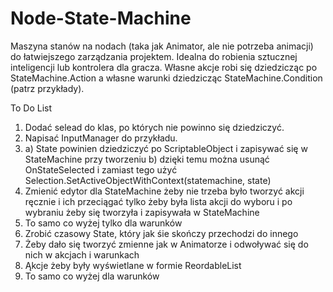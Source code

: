 # Node-State-Machine

Maszyna stanów na nodach (taka jak Animator, ale nie potrzeba animacji) do łatwiejszego zarządzania projektem. Idealna do robienia sztucznej inteligencji lub kontrolera dla gracza. Własne akcje robi się dziedzicząc po StateMachine.Action a własne warunki dziedzicząc StateMachine.Condition (patrz przykłady).

To Do List
1. Dodać selead do klas, po których nie powinno się dziedziczyć.
2. Napisać InputManager do przykładu.
3. a) State powinien dziedziczyć po ScriptableObject i zapisywać się w StateMachine przy tworzeniu
   b) dzięki temu można usunąć OnStateSelected i zamiast tego użyć Selection.SetActiveObjectWithContext(statemachine, state)
4. Zmienić edytor dla StateMachine żeby nie trzeba było tworzyć akcji ręcznie i ich przeciągać tylko żeby była lista akcji do wyboru i po wybraniu żeby się tworzyła i zapisywała w StateMachine
5. To samo co wyżej tylko dla warunków
6. Zrobić czasowy State, który jak śie skończy przechodzi do innego
7. Żeby dało się tworzyć zmienne jak w Animatorze i odwoływać się do nich w akcjach i warunkach
8. Ąkcje żeby były wyświetlane w formie ReordableList
9. To samo co wyżej dla warunków
